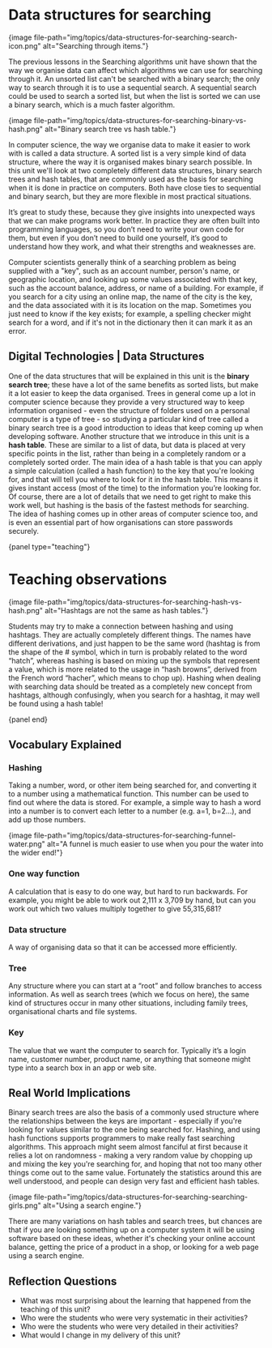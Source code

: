 # Data structures for searching

{image file-path="img/topics/data-structures-for-searching-search-icon.png" alt="Searching through items."}

The previous lessons in the Searching algorithms unit have shown that the way we organise data can affect which algorithms we can use for searching through it.
An unsorted list can't be searched with a binary search; the only way to search through it is to use a sequential search.
A sequential search could be used to search a sorted list, but when the list is sorted we can use a binary search, which is a much faster algorithm.

{image file-path="img/topics/data-structures-for-searching-binary-vs-hash.png" alt="Binary search tree vs hash table."}

In computer science, the way we organise data to make it easier to work with is called a data structure.
A sorted list is a very simple kind of data structure, where the way it is organised makes binary search possible.
In this unit we'll look at two completely different data structures, binary search trees and hash tables, that are commonly used as the basis for searching when it is done in practice on computers.
Both have close ties to sequential and binary search, but they are more flexible in most practical situations.

It’s great to study these, because they give insights into unexpected ways that we can make programs work better.
In practice they are often built into programming languages, so you don’t need to write your own code for them, but even if you don’t need to build one yourself, it’s good to understand how they work, and what their strengths and weaknesses are.

Computer scientists generally think of a searching problem as being supplied with a "key", such as an account number, person's name, or geographic location, and looking up some values associated with that key, such as the account balance, address, or name of a building.
For example, if you search for a city using an online map, the name of the city is the key, and the data associated with it is its location on the map.
Sometimes you just need to know if the key exists; for example, a spelling checker might search for a word, and if it's not in the dictionary then it can mark it as an error.

## Digital Technologies | Data Structures

One of the data structures that will be explained in this unit is the **binary search tree**; these have a lot of the same benefits as sorted lists, but make it a lot easier to keep the data organised.
Trees in general come up a lot in computer science because they provide a very structured way to keep information organised - even the structure of folders used on a personal computer is a type of tree - so studying a particular kind of tree called a binary search tree is a good introduction to ideas that keep coming up when developing software.
Another structure that we introduce in this unit is a **hash table**.
These are similar to a list of data, but data is placed at very specific points in the list, rather than being in a completely random or a completely sorted order.
The main idea of a hash table is that you can apply a simple calculation (called a hash function) to the key that you're looking for, and that will tell you where to look for it in the hash table.
This means it gives instant access (most of the time) to the information you’re looking for.
Of course, there are a lot of details that we need to get right to make this work well, but hashing is the basis of the fastest methods for searching.
The idea of hashing comes up in other areas of computer science too, and is even an essential part of how organisations can store passwords securely.

{panel type="teaching"}

# Teaching observations

{image file-path="img/topics/data-structures-for-searching-hash-vs-hash.png" alt="Hashtags are not the same as hash tables."}

Students may try to make a connection between hashing and using hashtags.
They are actually completely different things.
The names have different derivations, and just happen to be the same word (hashtag is from the shape of the # symbol, which in turn is probably related to the word “hatch”, whereas hashing is based on mixing up the symbols that represent a value, which is more related to the usage in “hash browns”, derived from the French word “hacher”, which means to chop up).
Hashing when dealing with searching data should be treated as a completely new concept from hashtags, although confusingly, when you search for a hashtag, it may well be found using a hash table!

{panel end}

##  Vocabulary Explained

### Hashing

Taking a number, word, or other item being searched for, and converting it to a number using a mathematical function.
This number can be used to find out where the data is stored.
For example, a simple way to hash a word into a number is to convert each letter to a number (e.g. a=1, b=2...), and add up those numbers.

{image file-path="img/topics/data-structures-for-searching-funnel-water.png" alt="A funnel is much easier to use when you pour the water into the wider end!"}

### One way function

A calculation that is easy to do one way, but hard to run backwards.
For example, you might be able to work out 2,111 x 3,709 by hand, but can you work out which two values multiply together to give 55,315,681?

### Data structure

A way of organising data so that it can be accessed more efficiently.

### Tree

Any structure where you can start at a “root” and follow branches to access information.
As well as search trees (which we focus on here), the same kind of structures occur in many other situations, including family trees, organisational charts and file systems.

### Key

The value that we want the computer to search for.
Typically it’s a login name, customer number, product name, or anything that someone might type into a search box in an app or web site.

## Real World Implications

Binary search trees are also the basis of a commonly used structure where the relationships between the keys are important - especially if you're looking for values similar to the one being searched for.
Hashing, and using hash functions supports programmers to make really fast searching algorithms.
This approach might seem almost fanciful at first because it relies a lot on randomness - making a very random value by chopping up and mixing the key you're searching for, and hoping that not too many other things come out to the same value.
Fortunately the statistics around this are well understood, and people can design very fast and efficient hash tables. 

{image file-path="img/topics/data-structures-for-searching-searching-girls.png" alt="Using a search engine."}

There are many variations on hash tables and search trees, but chances are that if you are looking something up on a computer system it will be using software based on these ideas, whether it's checking your online account balance, getting the price of a product in a shop, or looking for a web page using a search engine.

## Reflection Questions

- What was most surprising about the learning that happened from the teaching of this unit?
- Who were the students who were very systematic in their activities?
- Who were the students who were very detailed in their activities?
- What would I change in my delivery of this unit?
